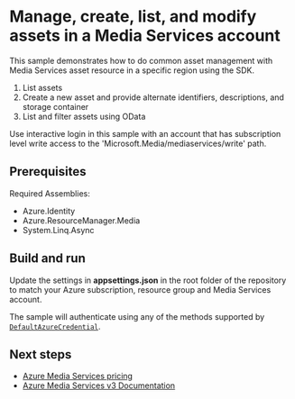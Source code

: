 # Manage, create, list, and modify assets in a Media Services account

This sample demonstrates how to do common asset management with Media Services asset resource in a specific region using the SDK.

1. List assets
1. Create a new asset and provide alternate identifiers, descriptions, and storage container
1. List and filter assets using OData

Use interactive login in this sample with an account that has subscription level write access to the 'Microsoft.Media/mediaservices/write' path.

## Prerequisites

Required Assemblies:

* Azure.Identity
* Azure.ResourceManager.Media
* System.Linq.Async

## Build and run

Update the settings in **appsettings.json** in the root folder of the repository to match your Azure subscription, resource group and Media Services account.

The sample will authenticate using any of the methods supported by [`DefaultAzureCredential`](https://learn.microsoft.com/en-us/dotnet/api/azure.identity.defaultazurecredential?view=azure-dotnet).

## Next steps

* [Azure Media Services pricing](https://azure.microsoft.com/pricing/details/media-services/)
* [Azure Media Services v3 Documentation](https://learn.microsoft.com/azure/media-services/latest/)
